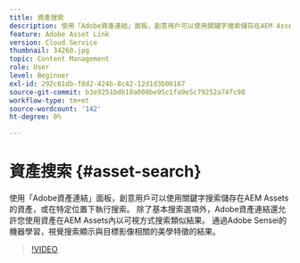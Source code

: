 ```yaml
---
title: 資產搜索
description: 使用「Adobe資產連結」面板，創意用戶可以使用關鍵字搜索儲存在AEM Assets的資產，或在特定位置下執行搜索。 除了基本搜索選項外，Adobe資產連結還允許您使用資產在AEM Assets內以可視方式搜索類似結果。 通過Adobe Sensei的機器學習，視覺搜索顯示與目標影像相關的美學特徵的結果。
feature: Adobe Asset Link
version: Cloud Service
thumbnail: 34260.jpg
topic: Content Management
role: User
level: Beginner
exl-id: 292c61db-f8d2-424b-8c42-12d1d3b06167
source-git-commit: b3e9251bdb18a008be95c1fa9e5c79252a74fc98
workflow-type: tm+mt
source-wordcount: '142'
ht-degree: 0%

---
```


# 資產搜索 {#asset-search}

使用「Adobe資產連結」面板，創意用戶可以使用關鍵字搜索儲存在AEM Assets的資產，或在特定位置下執行搜索。 除了基本搜索選項外，Adobe資產連結還允許您使用資產在AEM Assets內以可視方式搜索類似結果。 通過Adobe Sensei的機器學習，視覺搜索顯示與目標影像相關的美學特徵的結果。

>[!VIDEO](https://video.tv.adobe.com/v/34260?quality=12&learn=on)
